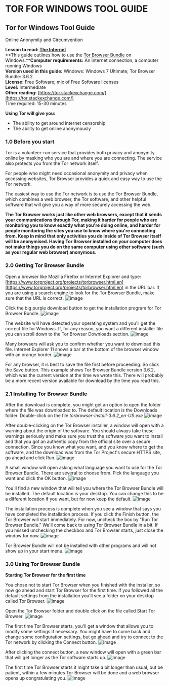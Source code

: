 [Title]: # ()
[Difficulty]: # (Principiante)
[Order]: # (0)

# TOR FOR WINDOWS TOOL GUIDE

## Tor for Windows Tool Guide  
Online Anonymity and Circumvention

**Lesson to read: [The Internet](umbrella://lesson/the-internet)**  
**This guide outlines how to use the [Tor Browser Bundle](https://www.torproject.org/projects/torbrowser.html.en) on Windows.****Computer requirements:** An internet connection, a computer running Windows  
**Version used in this guide:** Windows: Windows 7 Ultimate; Tor Browser Bundle: 3.6.2  
**License:** Free Software; mix of Free Software licenses  
**Level:** Intermediate  
**Other reading:** [https://tor.stackexchange.com/](https://tor.stackexchange.com/)  
Time required:
 15-30 minutes

**Using Tor will give you:**  
- The ability to get around internet censorship  
- The ability to get online anonymously

### 1.0 Before you start 

Tor is a volunteer-run service that provides both privacy and anonymity online by masking who you are and where you are connecting. The service also protects you from the Tor network itself.

For people who might need occasional anonymity and privacy when accessing websites, Tor Browser provides a quick and easy way to use the Tor network.

The easiest way to use the Tor network is to use the Tor Browser Bundle, which combines a web browser, the Tor software, and other helpful software that will give you a way of more securely accessing the web.

**The Tor Browser works just like other web browsers, except that it sends your communications through Tor, making it harder for people who are monitoring you to know exactly what you're doing online, and harder for people monitoring the sites you use to know where you're connecting from. Keep in mind that only activities you do inside of Tor Browser itself will be anonymised. Having Tor Browser installed on your computer does not make things you do on the same computer using other software (such as your regular web browser) anonymous.**

### 2.0 Getting Tor Browser Bundle

Open a browser like Mozilla Firefox or Internet Explorer and type: [https://www.torproject.org/projects/torbrowser.html.en](https://www.torproject.org/projects/torbrowser.html.en) in the URL bar. If you are using a search engine to look for the Tor Browser Bundle, make sure that the URL is correct.
![image](tool_torwin1.png)

Click the big purple download button to get the installation program for Tor Browser Bundle.
![image](tool_torwin2.png)

The website will have detected your operating system and you'll get the correct file for Windows. If, for any reason, you want a different installer file you can scroll down to the Tor Browser Downloads section.
![image](tool_torwin3.png)

Many browsers will ask you to confirm whether you want to download this file. Internet Explorer 11 shows a bar at the bottom of the browser window with an orange border.
![image](tool_torwin4.png)

For any browser, it is best to save the file first before proceeding. So click the Save button. This example shows Tor Browser Bundle version 3.6.2, which was the current version at the time we wrote this. There will probably be a more recent version available for download by the time you read this.

### 2.1 Installing Tor Browser Bundle

After the download is complete, you might get an option to open the folder where the file was downloaded to. The default location is the Downloads folder. Double-click on the file _torbrowser-install-3.6.2_en-US.exe_
![image](tool_torwin5.png)

After double-clicking on the Tor Browser installer, a window will open with a warning about the origin of the software. You should always take these warnings seriously and make sure you trust the software you want to install and that you got an authentic copy from the official site over a secure connection. Since you know what you want, and you know where to get the software, and the download was from the Tor Project's secure HTTPS site, go ahead and click Run.
![image](tool_torwin6.png)

A small window will open asking what language you want to use for the Tor Browser Bundle. There are several to choose from. Pick the language you want and click the OK button.
![image](tool_torwin7.png)

You'll find a new window that will tell you where the Tor Browser Bundle will be installed. The default location is your desktop. You can change this to be a different location if you want, but for now keep the default.
![image](tool_torwin8.png)

The installation process is complete when you see a window that says you have completed the installation process. If you click the Finish button, the Tor Browser will start immediately. For now, uncheck the box by "Run Tor Browser Bundle." We'll come back to using Tor Browser Bundle in a bit. If you missed unchecking the checkbox and Tor Browser starts, just close the window for now.
![image](tool_torwin9.png)

Tor Browser Bundle will not be installed with other programs and will not show up in your start menu.
![image](tool_torwin10.png)

### 3.0 Using Tor Browser Bundle

**Starting Tor Browser for the first time**

You chose not to start Tor Browser when you finished with the installer, so now go ahead and start Tor Browser for the first time. If you followed all the default settings from the installation you'll see a folder on your desktop called Tor Browser.
![image](tool_torwin11.png)

Open the Tor Browser folder and double click on the file called Start Tor Browser.
![image](tool_torwin12.png)

The first time Tor Browser starts, you'll get a window that allows you to modify some settings if necessary. You might have to come back and change some configuration settings, but go ahead and try to connect to the Tor network by clicking the Connect button.
![image](tool_torwin13.png)

After clicking the connect button, a new window will open with a green bar that will get longer as the Tor software starts up.
![image](tool_torwin14.png)

The first time Tor Browser starts it might take a bit longer than usual, but be patient, within a few minutes Tor Browser will be done and a web browser opens up congratulating you.
![image](tool_torwin14.png)